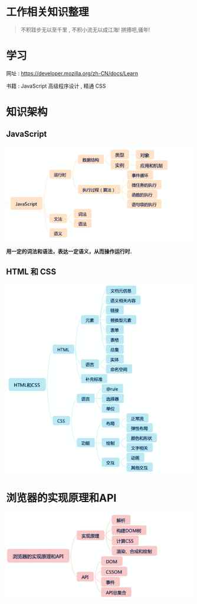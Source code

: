 # 工作相关知识整理

> 不积跬步无以至千里 , 不积小流无以成江海!
> 拼搏吧,骚年!



# 学习

网址 :  https://developer.mozilla.org/zh-CN/docs/Learn

书籍 :  JavaScript 高级程序设计  ,  精通 CSS 



# 知识架构

## JavaScript

 ![img](../resources/前端/frame_js.png) 

 **用一定的词法和语法，表达一定语义，从而操作运行时.**

## HTML 和 CSS

 ![img](../resources/前端/frame_html_css.png) 



# 浏览器的实现原理和API

 ![img](../resources/前端/frame_browser.png) 

